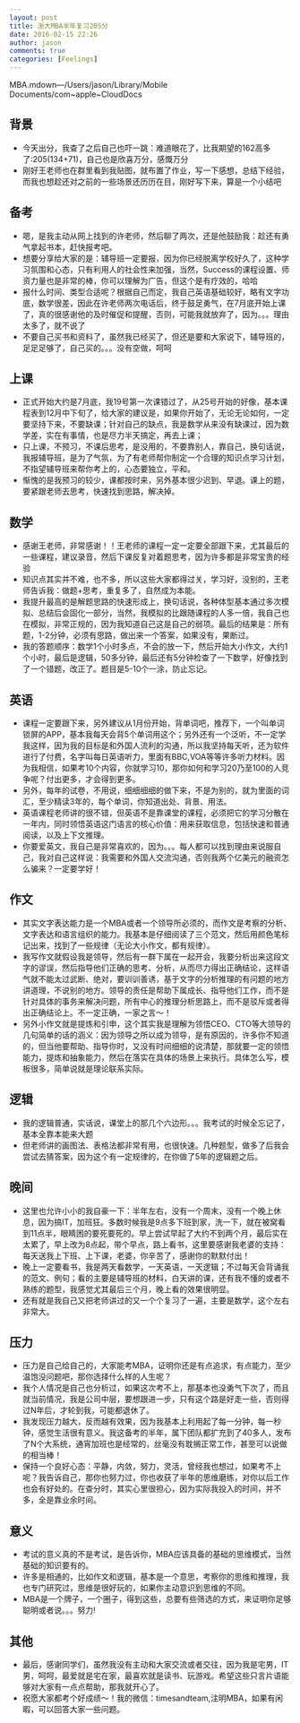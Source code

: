```yaml
---
layout: post
title: 浙大MBA半年复习205分
date: 2016-02-15 22:26
author: jason
comments: true
categories: [Feelings]
---
```

MBA.mdown—/Users/jason/Library/Mobile Documents/com~apple~CloudDocs
<div class="container">
<div id="markup"><article id="content" class="markdown-body">
<h1>背景</h1>
<ul>
	<li>今天出分，我查了之后自己也吓一跳：难道眼花了，比我期望的162高多了:205(134+71)，自己也是欣喜万分，感慨万分</li>
	<li>刚好王老师也在群里看到我贴图，就布置了作业，写一下感想，总结下经验，而我也想趁还对之前的一些场景还历历在目，刚好写下来，算是一个小结吧</li>
</ul>
<h1>备考</h1>
<ul>
	<li>嗯，是我主动从网上找到的许老师，然后聊了两次，还是他鼓励我：趁还有勇气拿起书本，赶快报考吧。</li>
	<li>想要分享给大家的是：辅导班一定要报，因为你已经脱离学校好久了，这种学习氛围和心态，只有利用人的社会性来加强，当然，Success的课程设置、师资力量也是非常的棒，你可以理解为广告，但这个是有疗效的，哈哈</li>
	<li>报什么时间、类型合适呢？根据自己而定，我自己英语基础较好，略有文字功底，数学很差，因此在许老师两次电话后，终于鼓足勇气，在7月底开始上课了，真的很感谢他的及时催促和提醒，否则，可能我就放弃了，因为。。。理由太多了，就不说了</li>
	<li>不要自己买书和资料了，虽然我已经买了，但还是要和大家说下，辅导班的，足足足够了，自己买的。。。没有空做，呵呵</li>
</ul>
<h1>上课</h1>
<ul>
	<li>正式开始大约是7月底，我19号第一次课错过了，从25号开始的好像，基本课程表到12月中下旬了，给大家的建议是，如果你开始了，无论无论如何，一定要坚持下来，不要缺课；针对自己的缺点，我是数学从来没有缺课过，因为数学差，实在有事情，也是尽力半天搞定，再去上课；</li>
	<li>只上课，不预习，不课后思考，是没用的，不要靠别人，靠自己，换句话说，我报辅导班，是为了气氛，为了有老师帮你制定一个合理的知识点学习计划，不指望辅导班来帮你考上的，心态要独立，平和。</li>
	<li>惭愧的是我预习的较少，课都按时来，另外基本很少迟到、早退。课上的题，要紧跟老师去思考，快速找到思路，解决掉。</li>
</ul>
<h1>数学</h1>
<ul>
	<li>感谢王老师，非常感谢！！王老师的课程一定一定要全部跟下来，尤其最后的一些课程，建议录音，然后下课反复对着题思考，因为许多都是非常宝贵的经验</li>
	<li>知识点其实并不难，也不多，所以这些大家都得过关，学习好，没别的，王老师告诉我：做题+思考，重复多了，自然成为本能。</li>
	<li>我提升最高的是解题思路的快速形成上，换句话说，各种体型基本通过多次模拟、总结后会固化一部分，当然，我模拟的比跟随课程的人多一倍，我自己也在模拟，非常正规的，因为我知道自己这是自己的弱项。最后的结果是：所有题，1-2分钟，必须有思路，做出来一个答案，如果没有，果断过。</li>
	<li>我的答题顺序：数学1个小时多点，不会的放一下，然后开始大小作文，大约1个小时，最后是逻辑，50多分钟，最后还有5分钟检查了一下数学，好像找到了一个错题，改正了。题目是5-10个一涂，防止忘记。</li>
</ul>
<h1>英语</h1>
<ul>
	<li>课程一定要跟下来，另外建议从1月份开始，背单词吧，推荐下，一个叫单词锁屏的APP，基本我每天会背5个单词用这个；另外还有一个泛听，不一定学我这样，因为我的目标是和外国人流利的沟通，所以我坚持每天听，还为软件进行了付费，名字叫每日英语听力，里面有BBC,VOA等等许多听力材料。因为我相信，如果考10个内容，你就学习10，那你如何和学习20乃至100的人竞争呢？付出更多，才会得到更多。</li>
	<li>另外，每年的试卷，不用说，细细细细的做下来，不是为别的，就为里面的词汇，至少精读3年的，每个单词，你知道出处、背景、用法。</li>
	<li>英语课程老师讲的很不错，但英语不是靠课堂的课程，必须把它的学习分散在一年内，同时领悟英语这门语言的核心价值：用来获取信息，包括快速和普通阅读，以及上下文推理。</li>
	<li>你要爱英文，我自己是非常喜欢的，因为。。。每人都可以找到理由来说服自己，我对自己这样说：我需要和外国人交流沟通，否则我两个亿美元的融资怎么骗来？一定要学好！</li>
</ul>
<h1>作文</h1>
<ul>
	<li>其实文字表达能力是一个MBA或者一个领导所必须的，而作文是考察的分析、文字表达和语言组织的能力。我基本是仔细阅读了三个范文，然后用颜色笔标记出来，找到了一些规律（无论大小作文，都有规律）。</li>
	<li>我写作文就假设我是领导，然后有一群下属在一起开会，我要分析出来这段文字的谬误，然后指导他们正确的思考、分析，从而尽力得出正确结论，这样语气就不能太过武断、绝对，要训训善诱，基于文字的分析推理的有问题的地方讲道理，不说别的地方。领导的责任是帮助下属成长、指导他们工作，而不是针对具体的事务来解决问题，所有中心的推理分析思路上，而不是驳斥或者得出正确结论上。不一定正确，一家之言～！</li>
	<li>另外小作文就是提炼和引申，这个其实我是理解为领悟CEO、CTO等大领导的几句简单的话的涵义：因为领导之所以成为领导，是有原因的，许多你不知道的，但当他要帮助、指导你时，又没有时间细细的说清楚，那就要一定的领悟能力，提炼和抽象能力，然后在落实在具体的场景上来执行。具体怎么写，模板很多，简单说就是理论联系实际。</li>
</ul>
<h1>逻辑</h1>
<ul>
	<li>我的逻辑普通，实话说，课堂上的那几个六边形。。。我考试的时候全忘记了，基本全靠本能来大题</li>
	<li>但老师讲的画图法、表格法都非常有用，也很快速。几种题型，做多了后我会尝试去猜答案，因为这个有一定规律的，在你做了5年的逻辑题之后。</li>
</ul>
<h1>晚间</h1>
<ul>
	<li>这里也允许小小的我自豪一下：半年左右，没有一个周末，没有一个晚上休息，因为搞IT，加班狂。多数时候我是9点多下班到家，洗一下，就在被窝看到11点半，眼睛困的要死要死的。早上尝试早起了大约不到两个月，最后实在太累了，早上改为8点起，带个早点，路上看书，这里要感谢我老婆的支持：每天送我上下班、上下课，老婆，你辛苦了，感谢你的默默付出！</li>
	<li>晚上一定要看书，我是两天看数学，一天英语，一天逻辑；不过每天会背诵我的范文、例句；看的主要是辅导班的材料，白天讲的课，还有我不懂的或者不熟练的题型，我感觉尤其最后三个月，晚上看的效果很明显。</li>
	<li>还有就是我自己又把老师讲过的又一个个复习了一遍，主要是数学，这个左右非常大。</li>
</ul>
<h1>压力</h1>
<ul>
	<li>压力是自己给自己的，大家能考MBA，证明你还是有点追求，有点能力，至少温饱没问题吧，那你选择什么样的人生呢？</li>
	<li>我个人情况是自己也分析过，如果这次考不上，那基本也没勇气下次了，而且就当前情况，我是公司中层，要想跟进一步，只有这个路是好走一些，否则得过N年后，才轮到我，可能都退休了。</li>
	<li>我发现压力越大，反而越有效果，因为我基本上利用起了每一分钟，每一秒钟，感觉生活很有意义。我这备考的半年，属下团队都扩充到了40多人，发布了N个大系统，通宵加班也是经常的，丝毫没有耽搁正常工作，甚至可以说做的相当棒！</li>
	<li>保持一个良好心态：平静，内敛，努力，灵活，曾经我也想过，如果考不上呢？我告诉自己，那你也努力过，你也收获了半年的思维磨练，对你以后工作也会有好处的。在查分时，其实心里很担心，因为实际我投入的时间，并不多，全是靠业余时间。</li>
</ul>
<h1>意义</h1>
<ul>
	<li>考试的意义真的不是考试，是告诉你，MBA应该具备的基础的思维模式，当然基础的知识要有的。</li>
	<li>许多是相通的，比如作文和逻辑，基本是一个意思，考察你的思维和推理，我也专门研究过，思维是很好玩的，如果你主动意识到思维的不同。</li>
	<li>MBA是一个牌子，一个圈子，得到这些，总要有些筛选的方式，来证明你足够聪明或者说。。。努力!</li>
</ul>
<h1>其他</h1>
<ul>
	<li>最后，感谢同学们，虽然我没有主动和大家交流或者交往，因为我是宅男，IT男，呵呵，最爱就是宅在家，最喜欢就是读书、玩游戏。希望这些只言片语能够对大家有一点点帮助，那我就开心了。</li>
	<li>祝愿大家都考个好成绩～！我的微信：timesandteam,注明MBA，如果有闲暇，可以回答大家一些问题。</li>
</ul>
</article></div>
</div>
&nbsp;
